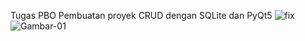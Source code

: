 Tugas PBO Pembuatan proyek CRUD dengan SQLite dan PyQt5
![fix](https://user-images.githubusercontent.com/109226772/178767580-d489f18c-0f59-4959-b6d1-177eea06acc1.png)
![Gambar-01](https://user-images.githubusercontent.com/109226772/178767649-e524b40e-1253-4c7e-8b38-01aeb835523f.png)

